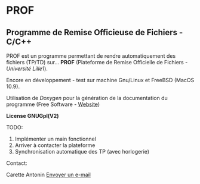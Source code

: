 PROF
====

Programme de Remise Officieuse de Fichiers - C/C++
--------------------------------------------------

PROF est un programme permettant de rendre automatiquement des fichiers (TP/TD) sur... **PROF** (Plateforme de Remise Officielle de Fichiers - _Université Lille1_).

Encore en développement - test sur machine Gnu/Linux et FreeBSD (MacOS 10.9).

Utilisation de _Doxygen_ pour la génération de la documentation du programme (Free Software - [Website](http://www.stack.nl/~dimitri/doxygen/))

**License GNUGpl(V2)**

TODO:

1.	Implémenter un main fonctionnel
2.	Arriver à contacter la plateforme
3.	Synchronisation automatique des TP (avec horlogerie)

Contact:

Carette Antonin
[Envoyer un e-mail](mailto:antonin.carette@gmail.com)